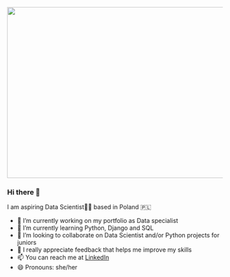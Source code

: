 <div align="center">
  <img src="https://media.giphy.com/media/l46Cy1rHbQ92uuLXa/giphy.gif" width="600" height="400"/>
</div>

### Hi there 👋

I am aspiring Data Scientist👩‍💻 based in Poland 🇵🇱

- 🔭 I’m currently working on my portfolio as Data specialist
- 🌱 I’m currently learning Python, Django and SQL
- 👯 I’m looking to collaborate on Data Scientist and/or Python projects for juniors
- 🤔 I really appreciate feedback that helps me improve my skills
- 📫 You can reach me at [LinkedIn](https://www.linkedin.com/in/aleksandra-matacz/)
- 😄 Pronouns: she/her
